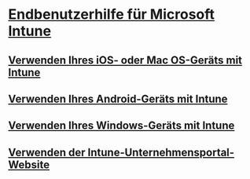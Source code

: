 # [Endbenutzerhilfe für Microsoft Intune]()
## [Verwenden Ihres iOS- oder Mac OS-Geräts mit Intune](using-your-ios-or-mac-os-x-device-with-intune.md)
## [Verwenden Ihres Android-Geräts mit Intune](using-your-android-device-with-intune.md)
## [Verwenden Ihres Windows-Geräts mit Intune](using-your-windows-device-with-intune.md)
## [Verwenden der Intune-Unternehmensportal-Website](using-the-intune-company-portal-website.md)


<!--HONumber=Jun16_HO4-->


